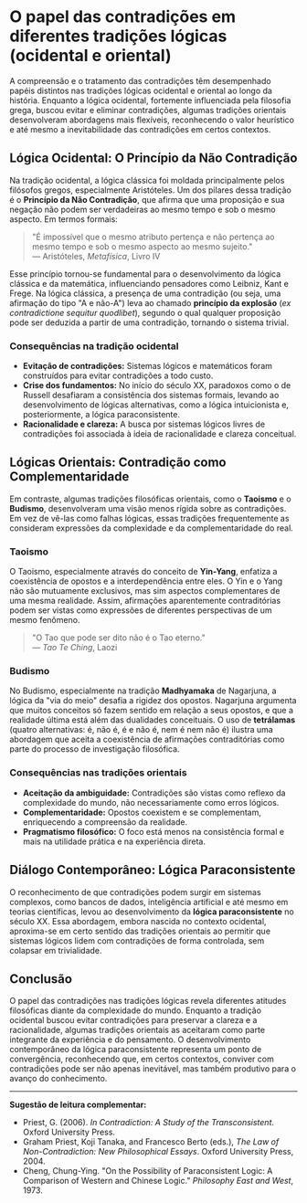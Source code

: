 # O papel das contradições em diferentes tradições lógicas (ocidental e oriental)

A compreensão e o tratamento das contradições têm desempenhado papéis distintos nas tradições lógicas ocidental e oriental ao longo da história. Enquanto a lógica ocidental, fortemente influenciada pela filosofia grega, buscou evitar e eliminar contradições, algumas tradições orientais desenvolveram abordagens mais flexíveis, reconhecendo o valor heurístico e até mesmo a inevitabilidade das contradições em certos contextos.

## Lógica Ocidental: O Princípio da Não Contradição

Na tradição ocidental, a lógica clássica foi moldada principalmente pelos filósofos gregos, especialmente Aristóteles. Um dos pilares dessa tradição é o **Princípio da Não Contradição**, que afirma que uma proposição e sua negação não podem ser verdadeiras ao mesmo tempo e sob o mesmo aspecto. Em termos formais:

> "É impossível que o mesmo atributo pertença e não pertença ao mesmo tempo e sob o mesmo aspecto ao mesmo sujeito."  
> — Aristóteles, *Metafísica*, Livro IV

Esse princípio tornou-se fundamental para o desenvolvimento da lógica clássica e da matemática, influenciando pensadores como Leibniz, Kant e Frege. Na lógica clássica, a presença de uma contradição (ou seja, uma afirmação do tipo "A e não-A") leva ao chamado **princípio da explosão** (*ex contradictione sequitur quodlibet*), segundo o qual qualquer proposição pode ser deduzida a partir de uma contradição, tornando o sistema trivial.

### Consequências na tradição ocidental

- **Evitação de contradições:** Sistemas lógicos e matemáticos foram construídos para evitar contradições a todo custo.
- **Crise dos fundamentos:** No início do século XX, paradoxos como o de Russell desafiaram a consistência dos sistemas formais, levando ao desenvolvimento de lógicas alternativas, como a lógica intuicionista e, posteriormente, a lógica paraconsistente.
- **Racionalidade e clareza:** A busca por sistemas lógicos livres de contradições foi associada à ideia de racionalidade e clareza conceitual.

## Lógicas Orientais: Contradição como Complementaridade

Em contraste, algumas tradições filosóficas orientais, como o **Taoismo** e o **Budismo**, desenvolveram uma visão menos rígida sobre as contradições. Em vez de vê-las como falhas lógicas, essas tradições frequentemente as consideram expressões da complexidade e da complementaridade do real.

### Taoismo

O Taoismo, especialmente através do conceito de **Yin-Yang**, enfatiza a coexistência de opostos e a interdependência entre eles. O Yin e o Yang não são mutuamente exclusivos, mas sim aspectos complementares de uma mesma realidade. Assim, afirmações aparentemente contraditórias podem ser vistas como expressões de diferentes perspectivas de um mesmo fenômeno.

> "O Tao que pode ser dito não é o Tao eterno."  
> — *Tao Te Ching*, Laozi

### Budismo

No Budismo, especialmente na tradição **Madhyamaka** de Nagarjuna, a lógica da "via do meio" desafia a rigidez dos opostos. Nagarjuna argumenta que muitos conceitos só fazem sentido em relação a seus opostos, e que a realidade última está além das dualidades conceituais. O uso de **tetrálamas** (quatro alternativas: é, não é, é e não é, nem é nem não é) ilustra uma abordagem que aceita a coexistência de afirmações contraditórias como parte do processo de investigação filosófica.

### Consequências nas tradições orientais

- **Aceitação da ambiguidade:** Contradições são vistas como reflexo da complexidade do mundo, não necessariamente como erros lógicos.
- **Complementaridade:** Opostos coexistem e se complementam, enriquecendo a compreensão da realidade.
- **Pragmatismo filosófico:** O foco está menos na consistência formal e mais na utilidade prática e na experiência direta.

## Diálogo Contemporâneo: Lógica Paraconsistente

O reconhecimento de que contradições podem surgir em sistemas complexos, como bancos de dados, inteligência artificial e até mesmo em teorias científicas, levou ao desenvolvimento da **lógica paraconsistente** no século XX. Essa abordagem, embora nascida no contexto ocidental, aproxima-se em certo sentido das tradições orientais ao permitir que sistemas lógicos lidem com contradições de forma controlada, sem colapsar em trivialidade.

## Conclusão

O papel das contradições nas tradições lógicas revela diferentes atitudes filosóficas diante da complexidade do mundo. Enquanto a tradição ocidental buscou evitar contradições para preservar a clareza e a racionalidade, algumas tradições orientais as aceitaram como parte integrante da experiência e do pensamento. O desenvolvimento contemporâneo da lógica paraconsistente representa um ponto de convergência, reconhecendo que, em certos contextos, conviver com contradições pode ser não apenas inevitável, mas também produtivo para o avanço do conhecimento.

___

**Sugestão de leitura complementar:**
- Priest, G. (2006). *In Contradiction: A Study of the Transconsistent*. Oxford University Press.
- Graham Priest, Koji Tanaka, and Francesco Berto (eds.), *The Law of Non-Contradiction: New Philosophical Essays*. Oxford University Press, 2004.
- Cheng, Chung-Ying. "On the Possibility of Paraconsistent Logic: A Comparison of Western and Chinese Logic." *Philosophy East and West*, 1973.